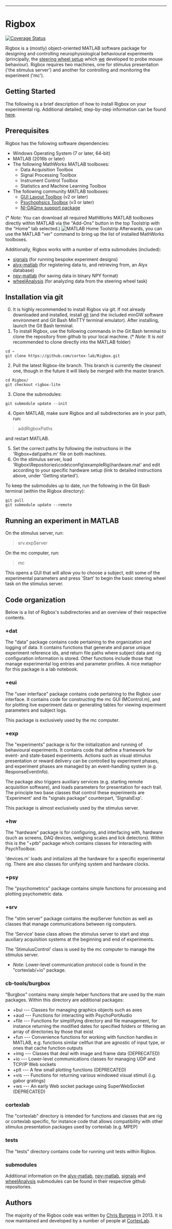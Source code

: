 ----------
# Rigbox

[![Coverage Status](https://coveralls.io/repos/github/cortex-lab/Rigbox/badge.svg?branch=master)](https://coveralls.io/github/cortex-lab/Rigbox?branch=master)

Rigbox is a (mostly) object-oriented MATLAB software package for designing and controlling neurophysiological behavioural experiments (principally, the [steering wheel setup](https://www.ucl.ac.uk/cortexlab/tools/wheel) which [we](https://www.ucl.ac.uk/cortexlab) developed to probe mouse behaviour). Rigbox requires two machines, one for stimulus presentation ('the stimulus server') and another for controlling and monitoring the experiment ('mc').

## Getting Started

The following is a brief description of how to install Rigbox on your experimental rig. Additional detailed, step-by-step information can be found [here](https://www.ucl.ac.uk/cortexlab/tools/wheel).

## Prerequisites

Rigbox has the following software dependencies:
* Windows Operating System (7 or later, 64-bit)
* MATLAB (2016b or later) 
* The following MathWorks MATLAB toolboxes:
    * Data Acquisition Toolbox
    * Signal Processing Toolbox
    * Instrument Control Toolbox
    * Statistics and Machine Learning Toolbox
* The following community MATLAB toolboxes:
    * [GUI Layout Toolbox](https://uk.mathworks.com/matlabcentral/fileexchange/47982-gui-layout-toolbox) (v2 or later)
    * [Psychophsics Toolbox](http://psychtoolbox.org/download.html) (v3 or later)
    * [NI-DAQmx support package](https://uk.mathworks.com/hardware-support/nidaqmx.html)        

(* *Note*: You can download all required MathWorks MATLAB toolboxes directly within MATLAB via the "Add-Ons" button in the top Toolstrip with the "Home" tab selected.)
![MATLAB Home Toolstrip](http://i67.tinypic.com/k0zue.png)
​
Afterwards, you can use the MATLAB "ver" command to bring up the list of installed MathWorks toolboxes.

Additionally, Rigbox works with a number of extra submodules (included):
* [signals](https://github.com/cortex-lab/signals) (for running bespoke experiment designs)
* [alyx-matlab](https://github.com/cortex-lab/alyx-matlab) (for registering data to, and retrieving from, an Alyx database)
* [npy-matlab](https://github.com/kwikteam/npy-matlab) (for saving data in binary NPY format)
* [wheelAnalysis](https://github.com/cortex-lab/wheelAnalysis) (for analyzing data from the steering wheel task) 

## Installation via git

0. It is highly recommended to install Rigbox via git. If not already downloaded and installed, install [git](https://git-scm.com/download/win) (and the included minGW software environment and Git Bash MinTTY terminal emulator). After installing, launch the Git Bash terminal. 
1. To install Rigbox, use the following commands in the Git Bash terminal to clone the repository from github to your local machine.  (* *Note*: It is *not* recommended to clone directly into the MATLAB folder)
```
cd ~
git clone https://github.com/cortex-lab/Rigbox.git
```
2. Pull the latest Rigbox-lite branch. This branch is currently the cleanest one, though in the future it will likely be merged with the master branch.  
```
cd Rigbox/
git checkout rigbox-lite
```
3. Clone the submodules:
```
git submodule update --init
```
4. Open MATLAB, make sure Rigbox and all subdirectories are in your path, run: 
> addRigboxPaths 

and restart MATLAB.

5. Set the correct paths by following the instructions in the 'Rigbox\+dat\paths.m' file on both machines.
6. On the stimulus server, load 'Rigbox\Repositories\code\config\exampleRig\hardware.mat' and edit according to your specific hardware setup (link to detailed instructions above, under 'Getting started').

To keep the submodules up to date, run the following in the Git Bash terminal (within the Rigbox directory):
```
git pull
git submodule update --remote
```
## Running an experiment in MATLAB

On the stimulus server, run:
> srv.expServer

On the mc computer, run:
> mc

This opens a GUI that will allow you to choose a subject, edit some of the experimental parameters and press 'Start' to begin the basic steering wheel task on the stimulus server.

## Code organization

Below is a list of Rigbox's subdirectories and an overview of their respective contents.

### +dat

The "data" package contains code pertaining to the organization and logging of data. It contains functions that generate and parse unique experiment reference ids, and return file paths where subject data and rig configuration information is stored. Other functions include those that manage experimental log entries and parameter profiles. A nice metaphor for this package is a lab notebook.

### +eui

The "user interface" package contains code pertaining to the Rigbox user interface. It contains code for constructing the mc GUI (MControl.m), and for plotting live experiment data or generating tables for viewing experiment parameters and subject logs. 

This package is exclusively used by the mc computer.

### +exp

The "experiments" package is for the initialization and running of behavioural experiments. It contains code that define a framework for event- and state-based experiments. Actions such as visual stimulus presentation or reward delivery can be controlled by experiment phases, and experiment phases are managed by an event-handling system (e.g. ResponseEventInfo).  

The package also triggers auxiliary services (e.g. starting remote acquisition software), and loads parameters for presentation for each trail. The principle two base classes that control these experiments are 'Experiment' and its "signals package" counterpart, 'SignalsExp'.

This package is almost exclusively used by the stimulus server.

### +hw

The "hardware" package is for configuring, and interfacing with, hardware (such as screens, DAQ devices, weighing scales and lick detectors). Within this is the "+ptb" package which contains classes for interacting with PsychToolbox.

'devices.m' loads and initializes all the hardware for a specific experimental rig. There are also classes for unifying system and hardware clocks.

### +psy

The "psychometrics" package contains simple functions for processing and plotting psychometric data.

### +srv

The "stim server" package contains the expServer function as well as classes that manage communications between rig computers.  

The 'Service' base class allows the stimulus server to start and stop auxiliary acquisition systems at the beginning and end of experiments.

The 'StimulusControl' class is used by the mc computer to manage the stimulus server.

* *Note*: Lower-level communication protocol code is found in the "cortexlab/+io" package.

### cb-tools/burgbox

"Burgbox" contains many simple helper functions that are used by the main packages. Within this directory are additional packages:

* +bui --- Classes for managing graphics objects such as axes
* +aud --- Functions for interacting with PsychoPortAudio
* +file --- Functions for simplifying directory and file management, for instance returning the modified dates for specified folders or filtering an array of directories by those that exist
* +fun --- Convenience functions for working with function handles in MATLAB, e.g. functions similar cellfun that are agnostic of input type, or ones that cache function outputs
* +img --- Classes that deal with image and frame data (DEPRECATED)
* +io --- Lower-level communications classes for managing UDP and TCP/IP Web sockets
* +plt --- A few small plotting functions (DEPRECATED)
* +vis --- Functions for returning various windowed visual stimuli (i.g. gabor gratings)
* +ws --- An early Web socket package using SuperWebSocket (DEPRECATED)

### cortexlab

The "cortexlab" directory is intended for functions and classes that are rig or cortexlab specific, for instance code that allows compatibility with other stimulus presentation packages used by cortexlab (e.g. MPEP)

### tests

The "tests" directory contains code for running unit tests within Rigbox.

### submodules

Additional information on the [alyx-matlab](https://github.com/cortex-lab/alyx-matlab), [npy-matlab](https://github.com/kwikteam/npy-matlab), [signals](https://github.com/cortex-lab/signals) and [wheelAnalysis](https://github.com/cortex-lab/wheelAnalysis) submodules can be found in their respective github repositories.

## Authors

The majority of the Rigbox code was written by [Chris Burgess](https://github.com/dendritic/) in 2013. It is now maintained and developed by a number of people at [CortexLab](https://www.ucl.ac.uk/cortexlab).
